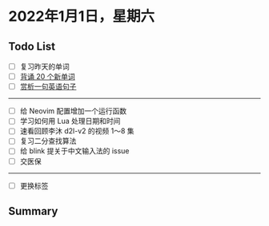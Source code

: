 # 2022年1月1日，星期六
## Todo List

- [ ] 复习昨天的单词
- [ ] [背诵 20 个新单词](#背诵-20-个新单词)
- [ ] [赏析一句英语句子](#赏析一句英语句子)
--------
- [ ] 给 Neovim 配置增加一个运行函数
- [ ] 学习如何用 Lua 处理日期和时间
- [ ] 速看回顾李沐 d2l-v2 的视频 1～8 集
- [ ] 复习二分查找算法
- [ ] 给 blink 提关于中文输入法的 issue
- [ ] 交医保
--------
- [ ] 更换标签

## Summary
